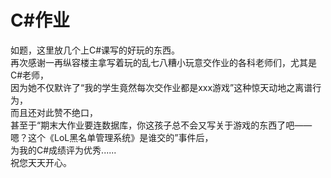 # C#作业  
如题，这里放几个上C#课写的好玩的东西。   
再次感谢一再纵容楼主拿写着玩的乱七八糟小玩意交作业的各科老师们，尤其是C#老师，  
因为她不仅默许了“我的学生竟然每次交作业都是xxx游戏”这种惊天动地之离谱行为，  
而且还对此赞不绝口，  
甚至于“期末大作业要连数据库，你这孩子总不会又写关于游戏的东西了吧——嗯？这个《LoL黑名单管理系统》是谁交的”事件后，  
为我的C#成绩评为优秀......  
祝您天天开心。  
